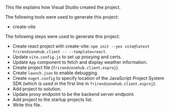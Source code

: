 This file explains how Visual Studio created the project.

The following tools were used to generate this project:
- create-vite

The following steps were used to generate this project:
- Create react project with create-vite: `npm init --yes vite@latest frirendzonehub.client -- --template=react`.
- Update `vite.config.js` to set up proxying and certs.
- Update `App` component to fetch and display weather information.
- Create project file (`frirendzonehub.client.esproj`).
- Create `launch.json` to enable debugging.
- Create `nuget.config` to specify location of the JavaScript Project System SDK (which is used in the first line in `frirendzonehub.client.esproj`).
- Add project to solution.
- Update proxy endpoint to be the backend server endpoint.
- Add project to the startup projects list.
- Write this file.
